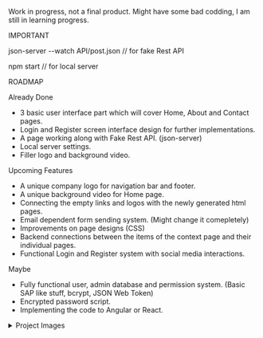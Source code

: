 Work in progress, not a final product. Might have some bad codding, I am still in learning progress.

IMPORTANT

json-server --watch API/post.json // for fake Rest API

npm start // for local server



ROADMAP

Already Done

+ 3 basic user interface part which will cover Home, About and Contact pages. 
+ Login and Register screen interface design for further implementations.
+ A page working along with Fake Rest API. (json-server)
+ Local server settings.
+ Filler logo and background video.

Upcoming Features

- A unique company logo for navigation bar and footer.
- A unique background video for Home page.
- Connecting the empty links and logos with the newly generated html pages.
- Email dependent form sending system. (Might change it comepletely)
- Improvements on page designs (CSS)
- Backend connections between the items of the context page and their individual pages.
- Functional Login and Register system with social media interactions.

Maybe

- Fully functional user, admin database and permission system. (Basic SAP like stuff, bcrypt, JSON Web Token)
- Encrypted password script.
- Implementing the code to Angular or React.

<details>
 <summary>Project Images</summary>
  
![Home](https://user-images.githubusercontent.com/32496821/204044545-338c3169-6eb2-4eef-87b7-7c4426dec73d.png)
![About](https://user-images.githubusercontent.com/32496821/204044553-cb28a5eb-3f9e-4f0c-b832-4c51949b4cd4.png)
![Context](https://user-images.githubusercontent.com/32496821/204044593-87a78923-940c-4c18-bb58-55f87bfb5aa3.png)
![Contact](https://user-images.githubusercontent.com/32496821/204044558-c5bdcee0-a1ba-4ca7-b562-a04dee2fb2e2.png)
![Login](https://user-images.githubusercontent.com/32496821/204044600-a3d5a196-f66f-4a08-b692-cf4268213ef7.png)
![Register](https://user-images.githubusercontent.com/32496821/204044611-b0d1d898-cde0-4f50-8ebb-93c1f833cda6.png)

</details>



